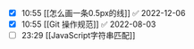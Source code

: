 
- [x] 10:55 [[怎么画一条0.5px的线]] ✅ 2022-12-06
- [x] 10:55 [[Git 操作规范]] ✅ 2022-08-03
- [ ] 23:29 [[JavaScript字符串匹配]]